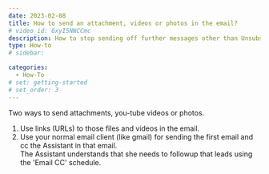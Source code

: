 ```yaml
---
date: 2023-02-08
title: How to send an attachment, videos or photos in the email?
# video_id: 6xyI5NNCCmc
description: How to stop sending off further messages other than Unsubscribe
type: How-to
# sidebar:

categories:
  - How-To
# set: getting-started
# set_order: 3
---
```

Two ways to send attachments, you-tube videos or photos. 

1. Use links (URLs) to those files and videos in the email. 
2. Use your normal email client (like gmail) for sending the first email and cc the Assistant in that email.  
The Assistant understands that she needs to followup that leads using the 'Email CC' schedule.